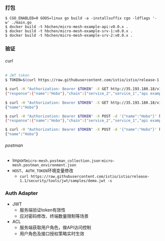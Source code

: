 ### 打包
```
$ CGO_ENABLED=0 GOOS=linux go build -a -installsuffix cgo -ldflags '-w' ./main.go
$ docker build -t hbchen/micro-mesh-example-api:v0.0.x .
$ docker build -t hbchen/micro-mesh-example-srv-1:v0.0.x .
$ docker build -t hbchen/micro-mesh-example-srv-2:v0.0.x .
```

### 验证
###### curl
```bash
# JWT token
$ TOKEN=$(curl https://raw.githubusercontent.com/istio/istio/release-1.1/security/tools/jwt/samples/demo.jwt -s)

$ curl -H "Authorization: Bearer $TOKEN" -X GET http://35.193.180.18/v1/example/call/Hobo
{"response":{"name":"Hobo"},"chain":["service_2","service_1","api example"]}                                          
 
$ curl -H "Authorization: Bearer $TOKEN" -X GET http://35.193.180.18/v1/example/call/responsebody/Hobo
{"name":"Hobo"}

$ curl -H "Authorization: Bearer $TOKEN" -X POST -d '{"name":"Hobo"}' http://35.193.180.18/v1/example/call
{"response":{"name":"Hobo"},"chain":["service_2","service_1","api example"]}

$ curl -H "Authorization: Bearer $TOKEN" -X POST -d '{"name":"Hobo"}' http://35.193.180.18/v1/example/call/responsebody
{"name":"Hobo"}
```

###### postman
- Import`micro-mesh.postman_collection.json` `micro-mesh.postman_environment.json`
- `HOST`、`AUTH_TOKEN`环境变量修改
    - `curl https://raw.githubusercontent.com/istio/istio/release-1.1/security/tools/jwt/samples/demo.jwt -s`

### Auth Adapter
- JWT
    - 服务端验证token有效性
    - 应对密码修改、终端数量限制等场景
- ACL
    - 服务端获取用户角色，做API访问控制
    - 用户角色及接口授权策略实时生效

